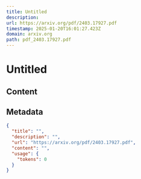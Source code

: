 ```yaml
---
title: Untitled
description: 
url: https://arxiv.org/pdf/2403.17927.pdf
timestamp: 2025-01-20T16:01:27.423Z
domain: arxiv.org
path: pdf_2403.17927.pdf
---
```


# Untitled



## Content



## Metadata

```json
{
  "title": "",
  "description": "",
  "url": "https://arxiv.org/pdf/2403.17927.pdf",
  "content": "",
  "usage": {
    "tokens": 0
  }
}
```
